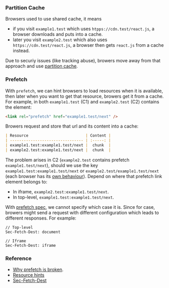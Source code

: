 ### Partition Cache

Browsers used to use shared cache, it means

- if you visit `example1.test` which uses `htpps://cdn.test/react.js`, a browser downloads and puts into a cache.
- later you visit `example2.test` which also uses `https://cdn.test/react.js`, a browser then gets `react.js` from a cache instead.

Due to securiy issues (like tracking abuse), browers move away from that approach and use [partition cache](https://fetch.spec.whatwg.org/#network-partition-keys).

### Prefetch

With `prefetch`, we can hint browsers to load resources when it is available, then later when you want to get that resource, browers get it from a cache. For example, in both `example1.test` (C1) and `example2.test` (C2) contains the element:

```html
<link rel="prefetch" href="example1.test/next" />
```

Browers request and store that url and its content into a cache:

```md
| Resource                         | Content |
| -------------------------------- | :-----: |
| example1.test:example1.test/next |  chunk  |
| example2.test:example1.test/next |  chunk  |
```

The problem arises in C2 (`example2.test` contains prefetch `example1.test/next`), should we use the key `example1.test:example1.test/next` or `example2.test/example1.test/next` (each browser has its [own behaviour](https://github.com/whatwg/html/issues/6723)). Depend on where that prefetch link element belongs to:

- In iframe, `example2.test:example1.test/next`.
- In top-level, `example1.test:example1.test/next`.

With [prefetch spec](https://www.w3.org/TR/resource-hints/#prefetch), we cannot specify which case it is. Since for case, browers might send a request with different configuration which leads to different responses. For example:

```
// Top-level
Sec-Fetch-Dest: document

// Iframe
Sec-Fetch-Dest: iframe
```

### Reference

- [Why prefetch is broken](https://www.jefftk.com/p/why-prefetch-is-broken).
- [Resource hints](https://www.w3.org/TR/resource-hints)
- [Sec-Fetch-Dest](https://developer.mozilla.org/en-US/docs/Web/HTTP/Headers/Sec-Fetch-Dest)
